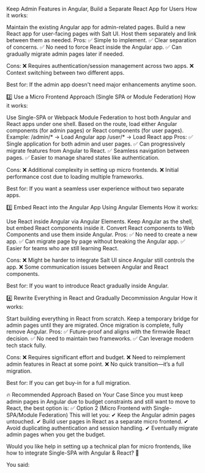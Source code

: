  Keep Admin Features in Angular, Build a Separate React App for Users
How it works:

Maintain the existing Angular app for admin-related pages.
Build a new React app for user-facing pages with Salt UI.
Host them separately and link between them as needed.
Pros: ✅ Simple to implement.
✅ Clear separation of concerns.
✅ No need to force React inside the Angular app.
✅ Can gradually migrate admin pages later if needed.

Cons: ❌ Requires authentication/session management across two apps.
❌ Context switching between two different apps.

Best for: If the admin app doesn't need major enhancements anytime soon.

2️⃣ Use a Micro Frontend Approach (Single SPA or Module Federation)
How it works:

Use Single-SPA or Webpack Module Federation to host both Angular and React apps under one shell.
Based on the route, load either Angular components (for admin pages) or React components (for user pages).
Example:
/admin/* → Load Angular app
/user/* → Load React app
Pros: ✅ Single application for both admin and user pages.
✅ Can progressively migrate features from Angular to React.
✅ Seamless navigation between pages.
✅ Easier to manage shared states like authentication.

Cons: ❌ Additional complexity in setting up micro frontends.
❌ Initial performance cost due to loading multiple frameworks.

Best for: If you want a seamless user experience without two separate apps.

3️⃣ Embed React into the Angular App Using Angular Elements
How it works:

Use React inside Angular via Angular Elements.
Keep Angular as the shell, but embed React components inside it.
Convert React components to Web Components and use them inside Angular.
Pros: ✅ No need to create a new app.
✅ Can migrate page by page without breaking the Angular app.
✅ Easier for teams who are still learning React.

Cons: ❌ Might be harder to integrate Salt UI since Angular still controls the app.
❌ Some communication issues between Angular and React components.

Best for: If you want to introduce React gradually inside Angular.

4️⃣ Rewrite Everything in React and Gradually Decommission Angular
How it works:

Start building everything in React from scratch.
Keep a temporary bridge for admin pages until they are migrated.
Once migration is complete, fully remove Angular.
Pros: ✅ Future-proof and aligns with the firmwide React decision.
✅ No need to maintain two frameworks.
✅ Can leverage modern tech stack fully.

Cons: ❌ Requires significant effort and budget.
❌ Need to reimplement admin features in React at some point.
❌ No quick transition—it’s a full migration.

Best for: If you can get buy-in for a full migration.

🔥 Recommended Approach Based on Your Case
Since you must keep admin pages in Angular due to budget constraints and still want to move to React, the best option is:
✅ Option 2 (Micro Frontend with Single-SPA/Module Federation)
This will let you:
✔ Keep the Angular admin pages untouched.
✔ Build user pages in React as a separate micro frontend.
✔ Avoid duplicating authentication and session handling.
✔ Eventually migrate admin pages when you get the budget.

Would you like help in setting up a technical plan for micro frontends, like how to integrate Single-SPA with Angular & React? 🚀







You said:
